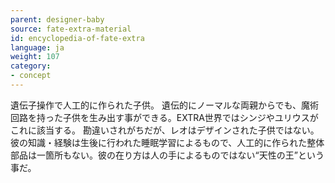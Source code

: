 ```yaml
---
parent: designer-baby
source: fate-extra-material
id: encyclopedia-of-fate-extra
language: ja
weight: 107
category:
- concept
---
```


遺伝子操作で人工的に作られた子供。
遺伝的にノーマルな両親からでも、魔術回路を持った子供を生み出す事ができる。EXTRA世界ではシンジやユリウスがこれに該当する。
勘違いされがちだが、レオはデザインされた子供ではない。彼の知識・経験は生後に行われた睡眠学習によるもので、人工的に作られた整体部品は一箇所もない。彼の在り方は人の手によるものではない“天性の王”という事だ。
